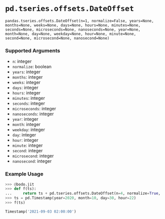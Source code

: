 # `pd.tseries.offsets.DateOffset`

`pandas.tseries.offsets.DateOffset(n=1, normalize=False, years=None, months=None, weeks=None, days=None, hours=None, minutes=None, seconds=None, microseconds=None, nanoseconds=None, year=None, month=None, day=None, weekday=None, hour=None, minute=None, second=None, microsecond=None, nanosecond=None)`

### Supported Arguments

- `n`: integer
- `normalize`: boolean
- `years`: integer
- `months`: integer
- `weeks`: integer
- `days`: integer
- `hours`: integer
- `minutes`: integer
- `seconds`: integer
- `microseconds`: integer
- `nanoseconds`: integer
- `year`: integer
- `month`: integer
- `weekday`: integer
- `day`: integer
- `hour`: integer
- `minute`: integer
- `second`: integer
- `microsecond`: integer
- `nanosecond`: integer

### Example Usage

```py
>>> @bodo.jit
>>> def f(ts):
...     return ts + pd.tseries.offsets.DateOffset(n=4, normalize=True, weeks=11, hour=2)
>>> ts = pd.Timestamp(year=2020, month=10, day=30, hour=22)
>>> f(ts)

Timestamp('2021-09-03 02:00:00')
```
